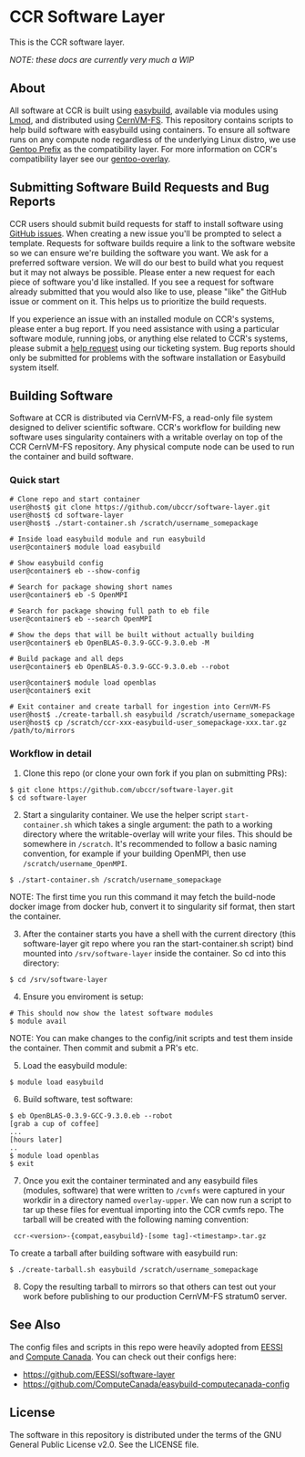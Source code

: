 # CCR Software Layer

This is the CCR software layer.

_NOTE: these docs are currently very much a WIP_

## About

All software at CCR is built using [easybuild](https://docs.easybuild.io/en/latest/),
available via modules using [Lmod](https://lmod.readthedocs.io/en/latest/), and 
distributed using [CernVM-FS](https://cvmfs.readthedocs.io/en/stable/).  This repository 
contains scripts to help build software with easybuild using containers. To ensure all
software runs on any compute node regardless of the underlying Linux distro, we
use [Gentoo Prefix](https://wiki.gentoo.org/wiki/Project:Prefix) as the
compatibility layer. For more information on CCR's compatibility layer see our
[gentoo-overlay](https://github.com/ubccr/gentoo-overlay).

## Submitting Software Build Requests and Bug Reports  

CCR users should submit build requests for staff to install software using [GitHub issues](https://github.com/ubccr/software-layer/issues).  When creating a new issue you'll be prompted to select a template.  Requests for software builds require a link to the software website so we can ensure we're building the software you want.  We ask for a preferred software version.  We will do our best to build what you request but it may not always be possible.  Please enter a new request for each piece of software you'd like installed.  If you see a request for software already submitted that you would also like to use, please "like" the GitHub issue or comment on it.  This helps us to prioritize the build requests.

If you experience an issue with an installed module on CCR's systems, please enter a bug report.  If you need assistance with using a particular software module, running jobs, or anything else related to CCR's systems, please submit a [help request](https://www.buffalo.edu/ccr/support.html) using our ticketing system.  Bug reports should only be submitted for problems with the software installation or Easybuild system itself.    

## Building Software

Software at CCR is distributed via CernVM-FS, a read-only file system designed
to deliver scientific software. CCR's workflow for building new software uses
singularity containers with a writable overlay on top of the CCR CernVM-FS
repository. Any physical compute node can be used to run the container and
build software.

### Quick start

```
# Clone repo and start container
user@host$ git clone https://github.com/ubccr/software-layer.git
user@host$ cd software-layer
user@host$ ./start-container.sh /scratch/username_somepackage

# Inside load easybuild module and run easybuild
user@container$ module load easybuild

# Show easybuild config
user@container$ eb --show-config

# Search for package showing short names
user@container$ eb -S OpenMPI

# Search for package showing full path to eb file
user@container$ eb --search OpenMPI

# Show the deps that will be built without actually building
user@container$ eb OpenBLAS-0.3.9-GCC-9.3.0.eb -M

# Build package and all deps
user@container$ eb OpenBLAS-0.3.9-GCC-9.3.0.eb --robot

user@container$ module load openblas
user@container$ exit

# Exit container and create tarball for ingestion into CernVM-FS
user@host$ ./create-tarball.sh easybuild /scratch/username_somepackage
user@host$ cp /scratch/ccr-xxx-easybuild-user_somepackage-xxx.tar.gz /path/to/mirrors 
```

### Workflow in detail

1. Clone this repo (or clone your own fork if you plan on submitting PRs):

```
$ git clone https://github.com/ubccr/software-layer.git
$ cd software-layer
```

2. Start a singularity container. We use the helper script `start-container.sh`
which takes a single argument: the path to a working directory where the
writable-overlay will write your files. This should be somewhere in `/scratch`.
It's recommended to follow a basic naming convention, for example if your
building OpenMPI, then use `/scratch/username_OpenMPI`.

```
$ ./start-container.sh /scratch/username_somepackage
```

NOTE: The first time you run this command it may fetch the build-node docker
image from docker hub, convert it to singularity sif format, then start the
container. 

3. After the container starts you have a shell with the current directory 
(this software-layer git repo where you ran the start-container.sh script)
bind mounted into `/srv/software-layer` inside the container. So cd into this
directory:

```
$ cd /srv/software-layer
```

4. Ensure you enviroment is setup:

```
# This should now show the latest software modules
$ module avail
```

NOTE: You can make changes to the config/init scripts and test them inside the
container. Then commit and submit a PR's etc.


5. Load the easybuild module:

```
$ module load easybuild
```

6. Build software, test software:

```
$ eb OpenBLAS-0.3.9-GCC-9.3.0.eb --robot
[grab a cup of coffee]
...
[hours later]
..
$ module load openblas
$ exit
```

7. Once you exit the container terminated and any easybuild files (modules,
software) that were written to `/cvmfs` were captured in your workdir in a
directory named `overlay-upper`. We can now run a script to tar up these files
for eventual importing into the CCR cvmfs repo. The tarball will be created
with the following naming convention:

```
 ccr-<version>-{compat,easybuild}-[some tag]-<timestamp>.tar.gz
```

To create a tarball after building software with easybuild run:

```
$ ./create-tarball.sh easybuild /scratch/username_somepackage
```

8. Copy the resulting tarball to mirrors so that others can test out your work
before publishing to our production CernVM-FS stratum0 server.

## See Also

The config files and scripts in this repo were heavily adopted from [EESSI](https://github.com/EESSI) 
and [Compute Canada](https://github.com/ComputeCanada). You can check out their configs here:

- https://github.com/EESSI/software-layer
- https://github.com/ComputeCanada/easybuild-computecanada-config


## License

The software in this repository is distributed under the terms of the GNU
General Public License v2.0. See the LICENSE file.
